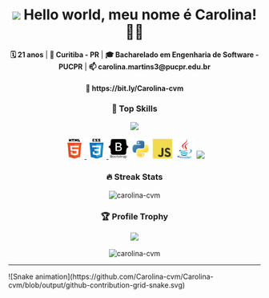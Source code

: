 <h1 align="center"><img src="https://media.giphy.com/media/hvRJCLFzcasrR4ia7z/giphy.gif" width="28"> Hello world, meu nome é Carolina!💁‍♀️ </h1>
<div align="center">
<b>🗓️ 21 anos</b>  |  <b>📍 Curitiba - PR</b>  |  <b>🎓 Bacharelado em Engenharia de Software - PUCPR</b>  |  <b>📫 carolina.martins3@pucpr.edu.br</b>
 <br>
</div>
<div align="center">
 <h4> 📝 https://bit.ly/Carolina-cvm </h4>
</div>
 
<h3 align="center">🚀 Top Skills</h3>
<p align="center">
 <img src="https://github-readme-stats.vercel.app/api/top-langs/?username=carolina-cvm&layout=compact&theme=radical"/>
</p>
<p align="center"><a href="https://www.w3.org/html/" target="_blank" rel="noreferrer"><img src="https://raw.githubusercontent.com/devicons/devicon/master/icons/html5/html5-original-wordmark.svg" alt="html5" width="40" height="40"/></a><a href="https://www.w3schools.com/css/" target="_blank" rel="noreferrer"> <img src="https://raw.githubusercontent.com/devicons/devicon/master/icons/css3/css3-original-wordmark.svg" alt="css3" width="40" height="40"/></a><a href="https://getbootstrap.com" target="_blank" rel="noreferrer"> <img src="https://raw.githubusercontent.com/devicons/devicon/master/icons/bootstrap/bootstrap-plain-wordmark.svg" alt="bootstrap" width="40" height="40"/></a> <a href="https://www.python.org" target="_blank" rel="noreferrer"> <img src="https://raw.githubusercontent.com/devicons/devicon/master/icons/python/python-original.svg" alt="python" width="40" height="40"/></a>
<a href="https://developer.mozilla.org/en-US/docs/Web/JavaScript" target="_blank" rel="noreferrer"><img src="https://raw.githubusercontent.com/devicons/devicon/master/icons/javascript/javascript-original.svg" alt="javascript" width="40" height="40"/></a>
<a href="https://www.java.com" target="_blank" rel="noreferrer"><img src="https://raw.githubusercontent.com/devicons/devicon/master/icons/java/java-original.svg" alt="java" width="40" height="40"/></a>
<a href="https://sites.google.com/view/carolina-martins/p%C3%A1gina-inicial" target="_blank"><img src="https://img.shields.io/badge/PowerBI-F2C811?style=for-the-badge&logo=Power%20BI&logoColor=white"/></a>
<h3 align="center">🔥 Streak Stats</h3>
<p align="center"><img align="center" src="https://streak-stats.demolab.com?user=carolina-cvm&theme=dark&mode=weekly&type=png" alt="carolina-cvm" /></p>
<h3 align="center">🏆 Profile Trophy</h3>
<p align="center"> 
 <img src="https://github-profile-trophy.vercel.app/?username=carolina-cvm&theme=radical&column=-1&title=Stars,Followers,Commits,Repositories"/> 
</p>
<p align="center"> <img src="https://komarev.com/ghpvc/?username=carolina-cvm&label=Profile%20views&color=0e75b6&style=for-the-badge&color=blue" alt="carolina-cvm"/ </p>
<hr>
![Snake animation](https://github.com/Carolina-cvm/Carolina-cvm/blob/output/github-contribution-grid-snake.svg)

<!--
https://img.shields.io/badge/GitHub%20Pages-222222?style=for-the-badge&logo=GitHub%20Pages&logoColor=white

https://img.shields.io/badge/LinkedIn-0077B5?style=for-the-badge&logo=linkedin&logoColor=white
-->
